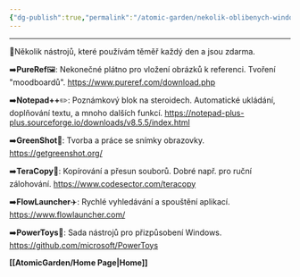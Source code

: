 ```yaml
---
{"dg-publish":true,"permalink":"/atomic-garden/nekolik-oblibenych-windows-aplikaci/","tags":["windows"],"created":"2025-02-20T20:21:05.227+01:00","updated":"2025-02-21T15:02:44.592+01:00"}
---
```


---

🌳Několik nástrojů, které používám těměř každý den a jsou zdarma.

➡️**PureRef**🖼️: Nekonečné plátno pro vložení obrázků k referenci. Tvoření "moodboardů". https://www.pureref.com/download.php

➡️**Notepad++**✏️: Poznámkový blok na steroidech. Automatické ukládání, doplňování textu, a mnoho dalších funkcí. https://notepad-plus-plus.sourceforge.io/downloads/v8.5.5/index.html

➡️**GreenShot**📸: Tvorba a práce se snímky obrazovky. https://getgreenshot.org/
 
➡️**TeraCopy**📠: Kopírování a přesun souborů. Dobré např. pro ruční zálohování. https://www.codesector.com/teracopy

➡️**FlowLauncher**✈️: Rychlé vyhledávání a spouštění aplikací. https://www.flowlauncher.com/

➡️**PowerToys**💪: Sada nástrojů pro přizpůsobení Windows. https://github.com/microsoft/PowerToys


**[[AtomicGarden/Home Page\|Home]]**<p align="justify"></p>